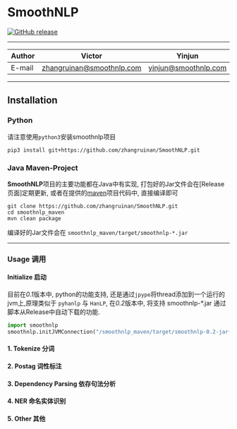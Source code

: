 # SmoothNLP
[![GitHub release](https://img.shields.io/badge/Version-0.2-green.svg)](https://github.com/zhangruinan/SmoothNLP/releases)
****	
|Author|Victor|Yinjun
|---|---|----
|E-mail|zhangruinan@smoothnlp.com|yinjun@smoothnlp.com
****


<!-- ----------- -->

## Installation
### Python
请注意使用`python3`安装smoothnlp项目
```shell
pip3 install git+https://github.com/zhangruinan/SmoothNLP.git
```

### Java Maven-Project
**SmoothNLP**项目的主要功能都在Java中有实现, 打包好的Jar文件会在[Release页面]定期更新, 或者在提供的[maven](https://github.com/zhangruinan/SmoothNLP/tree/master/smoothnlp_maven)项目代码中, 直接编译即可
```
git clone https://github.com/zhangruinan/SmoothNLP.git
cd smoothnlp_maven
mvn clean package
```
编译好的Jar文件会在 `smoothnlp_maven/target/smoothnlp-*.jar`

------------

### Usage 调用 
#### Initialize 启动
目前在*0.1*版本中, python的功能支持, 还是通过`jpype`将thread添加到一个运行的jvm上,原理类似于 `pyhanlp` 与 `HanLP`, 在*0.2*版本中, 将支持 smoothnlp-*.jar 通过脚本从Release中自动下载的功能. 
```python
import smoothnlp
smoothnlp.initJVMConnection("/smoothnlp_maven/target/smoothnlp-0.2-jar-with-dependencies.jar")  
```

#### 1. Tokenize 分词

#### 2. Postag 词性标注

#### 3. Dependency Parsing 依存句法分析

#### 4. NER 命名实体识别

#### 5. Other 其他





